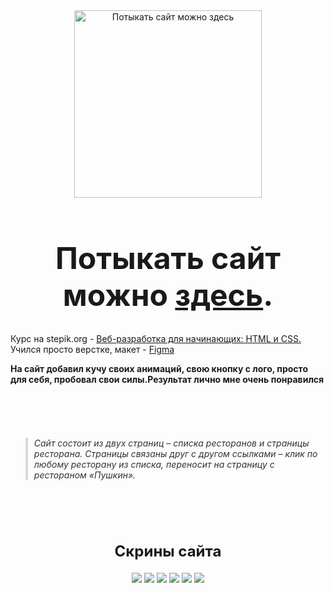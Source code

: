 
<div align="center">
  <a href="https://sisika0.netlify.app/">
    <img src="https://github.com/sisika0/Ubereats/assets/145484809/378b5b04-c381-46e4-bb59-05ab1be222d5" alt="Потыкать сайт можно здесь" width="300" height="300"/>
  </a>
 <h1 style="font-size: 48px;">Потыкать сайт можно <a href="https://sisika0.netlify.app/">здесь</a>.</h1>
</div>

<div id="text" float="left" Font-size="22" margin-top="30">Курс на stepik.org - <a href="https://stepik.org/course/38218/syllabus" target="_blank">Веб-разработка для начинающих: HTML и CSS.</a></div>
<div id="text" float="left" Font-size="22" margin-top="15">Учился просто верстке, макет -  <a href="https://www.figma.com/file/8lxQ3PGYTHQsCgTXnEJre8/Uber-Eats" target="_blank">Figma</a></div>
<p><strong>На сайт добавил кучу своих анимаций, свою кнопку с лого, просто для себя, пробовал свои силы.Результат лично мне очень понравился</strong></p>
  &nbsp;&nbsp;&nbsp;&nbsp;&nbsp;&nbsp;&nbsp;&nbsp;&nbsp;&nbsp;&nbsp;&nbsp;&nbsp;&nbsp;&nbsp;&nbsp;&nbsp;&nbsp;&nbsp;&nbsp;&nbsp;&nbsp;&nbsp;&nbsp;&nbsp;&nbsp;&nbsp;&nbsp;&nbsp;&nbsp;&nbsp;&nbsp;&nbsp;&nbsp;&nbsp;&nbsp;&nbsp;&nbsp;&nbsp;&nbsp;&nbsp;&nbsp;&nbsp;&nbsp;&nbsp;&nbsp;&nbsp;&nbsp;&nbsp;&nbsp;&nbsp;&nbsp;&nbsp;&nbsp;&nbsp;&nbsp;&nbsp;&nbsp;&nbsp;&nbsp;&nbsp;&nbsp;&nbsp;&nbsp;&nbsp;&nbsp;&nbsp;&nbsp;&nbsp;&nbsp;&nbsp;&nbsp;&nbsp;&nbsp;&nbsp;&nbsp;&nbsp;&nbsp;&nbsp;&nbsp;&nbsp;&nbsp;&nbsp;&nbsp;&nbsp;&nbsp;&nbsp;&nbsp;&nbsp;&nbsp;&nbsp;&nbsp;&nbsp;&nbsp;&nbsp;&nbsp;&nbsp;&nbsp;&nbsp;&nbsp;&nbsp;&nbsp;&nbsp;&nbsp;&nbsp;&nbsp;&nbsp;&nbsp;&nbsp;&nbsp;&nbsp;&nbsp;&nbsp;&nbsp;&nbsp;&nbsp;&nbsp;&nbsp;&nbsp;&nbsp;&nbsp;&nbsp;&nbsp;&nbsp;&nbsp;&nbsp;&nbsp;&nbsp;&nbsp;&nbsp;&nbsp;&nbsp;&nbsp;&nbsp;&nbsp;&nbsp;&nbsp;&nbsp;&nbsp;&nbsp;&nbsp;&nbsp;&nbsp;&nbsp;&nbsp;&nbsp;&nbsp;&nbsp;&nbsp;&nbsp;&nbsp;&nbsp;&nbsp;&nbsp;&nbsp;&nbsp;&nbsp;&nbsp;&nbsp;&nbsp;&nbsp;&nbsp;&nbsp;&nbsp;&nbsp;&nbsp;&nbsp;&nbsp;&nbsp;&nbsp;&nbsp;&nbsp;&nbsp;&nbsp;&nbsp;&nbsp;&nbsp;&nbsp;&nbsp;&nbsp;&nbsp;&nbsp;&nbsp;&nbsp;&nbsp;&nbsp;&nbsp;&nbsp;&nbsp;&nbsp;&nbsp;&nbsp;&nbsp;&nbsp;&nbsp;&nbsp;&nbsp;&nbsp;&nbsp;&nbsp;&nbsp;&nbsp;&nbsp;&nbsp;&nbsp;&nbsp;&nbsp;&nbsp;&nbsp;&nbsp;&nbsp;&nbsp;&nbsp;&nbsp;&nbsp;&nbsp;&nbsp;&nbsp;&nbsp;&nbsp;&nbsp;&nbsp;&nbsp;&nbsp;&nbsp;&nbsp;&nbsp;&nbsp;&nbsp;&nbsp;&nbsp;&nbsp;&nbsp;&nbsp;&nbsp;&nbsp;&nbsp;&nbsp;&nbsp;&nbsp;&nbsp;&nbsp;&nbsp;&nbsp;&nbsp;&nbsp;&nbsp;&nbsp;&nbsp;&nbsp;&nbsp;&nbsp;&nbsp;&nbsp;&nbsp;&nbsp;&nbsp;&nbsp;&nbsp;&nbsp;&nbsp;&nbsp;&nbsp;&nbsp;&nbsp;&nbsp;&nbsp;&nbsp;&nbsp;&nbsp;&nbsp;&nbsp;&nbsp;&nbsp;&nbsp;&nbsp;&nbsp;&nbsp;&nbsp;&nbsp;&nbsp;&nbsp;&nbsp;&nbsp;&nbsp;&nbsp;&nbsp;&nbsp;&nbsp;&nbsp;&nbsp;&nbsp;&nbsp;&nbsp;&nbsp;&nbsp;&nbsp;&nbsp;&nbsp;&nbsp;&nbsp;&nbsp;&nbsp;&nbsp;&nbsp;&nbsp;&nbsp;&nbsp;&nbsp;&nbsp;&nbsp;&nbsp;&nbsp;&nbsp;&nbsp;&nbsp;&nbsp;&nbsp;&nbsp;&nbsp;&nbsp;&nbsp;&nbsp;&nbsp;&nbsp;&nbsp;&nbsp;&nbsp;&nbsp;&nbsp;&nbsp;&nbsp;&nbsp;&nbsp;&nbsp;&nbsp;&nbsp;&nbsp;&nbsp;
<blockquote style="border-left: 4px solid #d9d9d9; padding-left: 10px; color: #333333; font-style: italic; margin-top: 20px;">
    Сайт состоит из двух страниц – списка ресторанов и страницы ресторана. Страницы связаны друг с другом ссылками – клик по любому ресторану из списка, переносит на страницу с рестораном «Пушкин».
</blockquote>
</div>
&nbsp;&nbsp;&nbsp;&nbsp;&nbsp;&nbsp;&nbsp;&nbsp;&nbsp;&nbsp;&nbsp;&nbsp;&nbsp;&nbsp;&nbsp;&nbsp;&nbsp;&nbsp;&nbsp;&nbsp;&nbsp;&nbsp;&nbsp;&nbsp;&nbsp;&nbsp;&nbsp;&nbsp;&nbsp;&nbsp;&nbsp;&nbsp;&nbsp;&nbsp;&nbsp;&nbsp;&nbsp;&nbsp;&nbsp;&nbsp;&nbsp;&nbsp;&nbsp;&nbsp;&nbsp;&nbsp;&nbsp;&nbsp;&nbsp;&nbsp;&nbsp;&nbsp;&nbsp;&nbsp;&nbsp;&nbsp;&nbsp;&nbsp;&nbsp;&nbsp;&nbsp;&nbsp;&nbsp;&nbsp;&nbsp;&nbsp;&nbsp;&nbsp;&nbsp;&nbsp;&nbsp;&nbsp;&nbsp;&nbsp;&nbsp;&nbsp;&nbsp;&nbsp;&nbsp;&nbsp;&nbsp;&nbsp;&nbsp;&nbsp;&nbsp;&nbsp;&nbsp;&nbsp;&nbsp;&nbsp;&nbsp;&nbsp;&nbsp;&nbsp;&nbsp;&nbsp;&nbsp;&nbsp;&nbsp;&nbsp;&nbsp;&nbsp;&nbsp;&nbsp;&nbsp;&nbsp;&nbsp;&nbsp;&nbsp;&nbsp;&nbsp;&nbsp;&nbsp;&nbsp;&nbsp;&nbsp;&nbsp;&nbsp;&nbsp;&nbsp;&nbsp;&nbsp;&nbsp;&nbsp;&nbsp;&nbsp;&nbsp;&nbsp;&nbsp;&nbsp;&nbsp;&nbsp;&nbsp;&nbsp;&nbsp;&nbsp;&nbsp;&nbsp;&nbsp;&nbsp;&nbsp;&nbsp;&nbsp;&nbsp;&nbsp;&nbsp;&nbsp;&nbsp;&nbsp;&nbsp;&nbsp;&nbsp;&nbsp;&nbsp;&nbsp;&nbsp;&nbsp;&nbsp;&nbsp;&nbsp;&nbsp;&nbsp;&nbsp;&nbsp;&nbsp;&nbsp;&nbsp;&nbsp;&nbsp;&nbsp;&nbsp;&nbsp;&nbsp;&nbsp;&nbsp;&nbsp;&nbsp;&nbsp;&nbsp;&nbsp;&nbsp;&nbsp;&nbsp;&nbsp;&nbsp;&nbsp;&nbsp;&nbsp;&nbsp;&nbsp;&nbsp;&nbsp;&nbsp;&nbsp;&nbsp;&nbsp;&nbsp;&nbsp;&nbsp;&nbsp;&nbsp;&nbsp;&nbsp;&nbsp;&nbsp;&nbsp;&nbsp;&nbsp;&nbsp;&nbsp;&nbsp;&nbsp;&nbsp;&nbsp;&nbsp;&nbsp;&nbsp;&nbsp;&nbsp;&nbsp;&nbsp;&nbsp;&nbsp;&nbsp;&nbsp;&nbsp;&nbsp;&nbsp;&nbsp;&nbsp;&nbsp;&nbsp;&nbsp;&nbsp;&nbsp;&nbsp;&nbsp;&nbsp;&nbsp;&nbsp;&nbsp;&nbsp;&nbsp;&nbsp;&nbsp;&nbsp;&nbsp;&nbsp;&nbsp;&nbsp;&nbsp;&nbsp;&nbsp;&nbsp;&nbsp;&nbsp;&nbsp;&nbsp;&nbsp;&nbsp;&nbsp;&nbsp;&nbsp;&nbsp;&nbsp;&nbsp;&nbsp;&nbsp;&nbsp;&nbsp;&nbsp;&nbsp;&nbsp;&nbsp;&nbsp;&nbsp;&nbsp;&nbsp;&nbsp;&nbsp;&nbsp;&nbsp;&nbsp;&nbsp;&nbsp;&nbsp;&nbsp;&nbsp;&nbsp;&nbsp;&nbsp;&nbsp;&nbsp;&nbsp;&nbsp;&nbsp;&nbsp;&nbsp;&nbsp;&nbsp;&nbsp;&nbsp;&nbsp;&nbsp;&nbsp;&nbsp;&nbsp;&nbsp;&nbsp;&nbsp;&nbsp;&nbsp;&nbsp;&nbsp;&nbsp;&nbsp;&nbsp;&nbsp;&nbsp;&nbsp;&nbsp;&nbsp;&nbsp;&nbsp;&nbsp;&nbsp;&nbsp;&nbsp;&nbsp;&nbsp;&nbsp;&nbsp;&nbsp;&nbsp;&nbsp;&nbsp;&nbsp;&nbsp;&nbsp;
<div align="center">
  <h2 style="font-size: 24px;">Скрины сайта</h2>
      <img src="https://github.com/sisika0/Ubereats/assets/145484809/ae1ef64b-1197-4762-aec5-cfd6622d6044">
      <img src="https://github.com/sisika0/Ubereats/assets/145484809/d792ddf7-c36f-43b6-80a8-26da9005fbcb">
  <img src="https://github.com/sisika0/Ubereats/assets/145484809/3dbe653f-95d2-45cc-8a4b-5afdf9578d56">
  <img src="https://github.com/sisika0/Ubereats/assets/145484809/22321da9-b5f1-42ba-b1c1-10134bf4646a">
  <img src="https://github.com/sisika0/Ubereats/assets/145484809/95bd82a1-f9aa-433b-b55d-8acdb823f203">
  <img src="https://github.com/sisika0/Ubereats/assets/145484809/001f1333-374d-46c3-a239-a6d53e46f2be">
</div>
